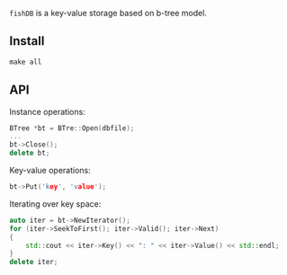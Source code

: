 `fishDB` is a key-value storage based on b-tree model.

## Install
```c++
make all
```

## API
Instance operations:
```c++
BTree *bt = BTre::Open(dbfile);
...
bt->Close();
delete bt;
```
Key-value operations:
```c++
bt->Put('key', 'value');
```
Iterating over key space:
```c++
auto iter = bt->NewIterator();
for (iter->SeekToFirst(); iter->Valid(); iter->Next)
{
	std::cout << iter->Key() << ": " << iter->Value() << std::endl;
}
delete iter;
```
